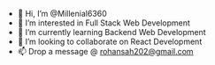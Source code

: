 - 👋 Hi, I’m @Millenial6360
- 👀 I’m interested in Full Stack Web Development
- 🌱 I’m currently learning Backend Web Development
- 💞️ I’m looking to collaborate on React Development
- 📫 Drop a message @ rohansah202@gmail.com 

<!---
Millenial6360/Millenial6360 is a ✨ special ✨ repository because its `README.md` (this file) appears on your GitHub profile.
You can click the Preview link to take a look at your changes.
--->

